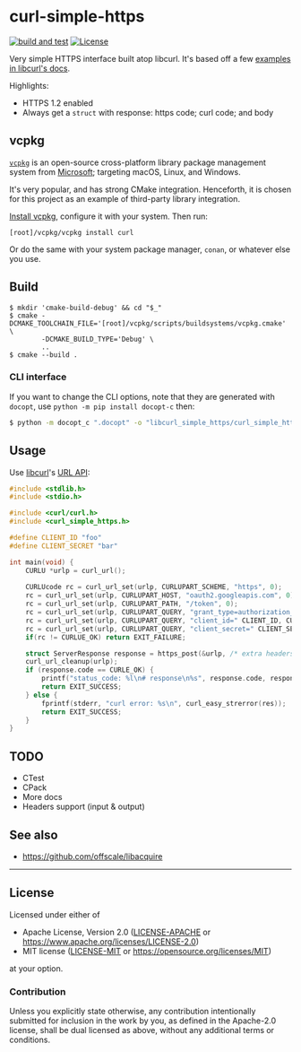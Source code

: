 curl-simple-https
=================
[![build and test](https://github.com/SamuelMarks/curl-simple-https/actions/workflows/build-and-test.yml/badge.svg)](https://github.com/SamuelMarks/curl-simple-https/actions/workflows/build-and-test.yml)
[![License](https://img.shields.io/badge/license-Apache--2.0%20OR%20MIT-blue.svg)](https://opensource.org/licenses/Apache-2.0)

Very simple HTTPS interface built atop libcurl. It's based off a few [examples in libcurl's docs](https://curl.se/libcurl/c/example.html).

Highlights:

  - HTTPS 1.2 enabled
  - Always get a `struct` with response: https code; curl code; and body

## vcpkg

[`vcpkg`](https://vcpkg.io) is an open-source cross-platform library package management system from [Microsoft](https://microsoft.com); targeting macOS, Linux, and Windows.

It's very popular, and has strong CMake integration. Henceforth, it is chosen for this project as an example of third-party library integration.

[Install vcpkg](https://vcpkg.io/en/getting-started.html), configure it with your system. Then run:

    [root]/vcpkg/vcpkg install curl

Or do the same with your system package manager, `conan`, or whatever else you use.

## Build

    $ mkdir 'cmake-build-debug' && cd "$_"
    $ cmake -DCMAKE_TOOLCHAIN_FILE='[root]/vcpkg/scripts/buildsystems/vcpkg.cmake' \
            -DCMAKE_BUILD_TYPE='Debug' \
            ..
    $ cmake --build .

### CLI interface

If you want to change the CLI options, note that they are generated with `docopt`, use `python -m pip install docopt-c` then:
```bash
$ python -m docopt_c ".docopt" -o "libcurl_simple_https/curl_simple_https/cli"
```

## Usage
Use [libcurl](https://curl.se/libcurl/c)'s [URL API](https://everything.curl.dev/libcurl/url):

```c
#include <stdlib.h>
#include <stdio.h>

#include <curl/curl.h>
#include <curl_simple_https.h>

#define CLIENT_ID "foo"
#define CLIENT_SECRET "bar"

int main(void) {
    CURLU *urlp = curl_url();
    
    CURLUcode rc = curl_url_set(urlp, CURLUPART_SCHEME, "https", 0);
    rc = curl_url_set(urlp, CURLUPART_HOST, "oauth2.googleapis.com", 0);
    rc = curl_url_set(urlp, CURLUPART_PATH, "/token", 0);
    rc = curl_url_set(urlp, CURLUPART_QUERY, "grant_type=authorization_code", 0);
    rc = curl_url_set(urlp, CURLUPART_QUERY, "client_id=" CLIENT_ID, CURLU_APPENDQUERY);
    rc = curl_url_set(urlp, CURLUPART_QUERY, "client_secret=" CLIENT_SECRET, CURLU_APPENDQUERY);
    if(rc != CURLUE_OK) return EXIT_FAILURE;

    struct ServerResponse response = https_post(&urlp, /* extra headers */ NULL);
    curl_url_cleanup(urlp);
    if (response.code == CURLE_OK) {
        printf("status_code: %l\n# response\n%s", response.code, response.body);
        return EXIT_SUCCESS;
    } else {
        fprintf(stderr, "curl error: %s\n", curl_easy_strerror(res));
        return EXIT_SUCCESS;
    }
}
```

## TODO

  - CTest
  - CPack
  - More docs
  - Headers support (input & output)

## See also

-  https://github.com/offscale/libacquire

---

## License

Licensed under either of

- Apache License, Version 2.0 ([LICENSE-APACHE](LICENSE-APACHE) or <https://www.apache.org/licenses/LICENSE-2.0>)
- MIT license ([LICENSE-MIT](LICENSE-MIT) or <https://opensource.org/licenses/MIT>)

at your option.

### Contribution

Unless you explicitly state otherwise, any contribution intentionally submitted
for inclusion in the work by you, as defined in the Apache-2.0 license, shall be
dual licensed as above, without any additional terms or conditions.
